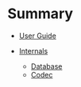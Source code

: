 # Summary

- [User Guide](./user_guide/introduction.md)

- [Internals](./internals/introduction.md)
  - [Database](./internals/database.md)
  - [Codec](./internals/codec.md)
